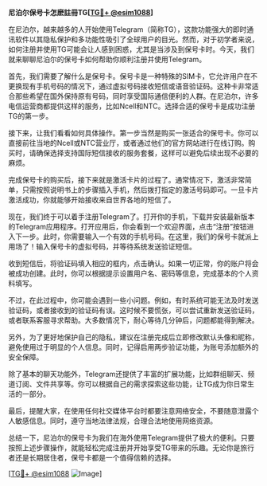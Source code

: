 **尼泊尔保号卡怎麽註冊TG[[TG💪+ @esim1088](https://t.me/s/esim1088)]**

在尼泊尔，越来越多的人开始使用Telegram（简称TG），这款功能强大的即时通讯软件以其隐私保护和多功能性吸引了全球用户的目光。然而，对于初学者来说，如何注册并使用TG可能会让人感到困惑，尤其是当涉及到保号卡时。今天，我们就来聊聊尼泊尔的保号卡如何帮助你顺利注册并使用Telegram。

首先，我们需要了解什么是保号卡。保号卡是一种特殊的SIM卡，它允许用户在不更换现有手机号码的情况下，通过虚拟号码接收短信或语音验证码。这种卡非常适合那些希望在国外保持原有号码，同时享受国际通信便利的人群。在尼泊尔，许多电信运营商都提供这样的服务，比如Ncell和NTC。选择合适的保号卡是成功注册TG的第一步。

接下来，让我们看看如何具体操作。第一步当然是购买一张适合的保号卡。你可以直接前往当地的Ncell或NTC营业厅，或者通过他们的官方网站进行在线订购。购买时，请确保选择支持国际短信接收的服务套餐，这样可以避免后续出现不必要的麻烦。

完成保号卡的购买后，接下来就是激活卡片的过程了。通常情况下，激活非常简单，只需按照说明书上的步骤插入手机，然后拨打指定的激活号码即可。一旦卡片激活成功，你就能够开始接收来自世界各地的短信了。

现在，我们终于可以着手注册Telegram了。打开你的手机，下载并安装最新版本的Telegram应用程序。打开应用后，你会看到一个欢迎界面，点击“注册”按钮进入下一步。此时，你需要输入一个有效的手机号码。在这里，我们的保号卡就派上用场了！输入保号卡的虚拟号码，并等待系统发送验证短信。

收到短信后，将验证码填入相应的框内，点击确认。如果一切正常，你的账户将会被成功创建。此时，你可以根据提示设置用户名、密码等信息，完成基本的个人资料填写。

不过，在此过程中，你可能会遇到一些小问题。例如，有时系统可能无法及时发送验证码，或者接收到的验证码有误。这时候不要慌张，可以尝试重新发送验证码，或者联系客服寻求帮助。大多数情况下，耐心等待几分钟后，问题都能得到解决。

另外，为了更好地保护自己的隐私，建议在注册完成后立即修改默认头像和昵称，避免使用过于明显的个人信息。同时，记得启用两步验证功能，为账号添加额外的安全保障。

除了基本的聊天功能外，Telegram还提供了丰富的扩展功能，比如群组聊天、频道订阅、文件共享等。你可以根据自己的需求探索这些功能，让TG成为你日常生活的一部分。

最后，提醒大家，在使用任何社交媒体平台时都要注意网络安全，不要随意泄露个人敏感信息。同时，遵守当地法律法规，合理合法地使用网络资源。

总结一下，尼泊尔的保号卡为我们在海外使用Telegram提供了极大的便利。只要按照上述步骤操作，就能轻松完成注册并开始享受TG带来的乐趣。无论你是旅行者还是长期居住者，保号卡都是一个值得信赖的选择。

[[TG💪+ @esim1088](https://t.me/s/esim1088) ![Image](https://i.postimg.cc/4NQfJmqS/Snipaste-2025-05-13-00-14-12.png)]